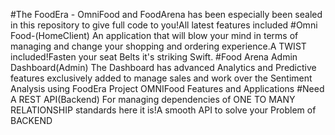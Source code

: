 #The FoodEra -
OmniFood and FoodArena has been especially been sealed in this repository to give full code to you!All latest features included
#Omni Food-(HomeClient)
An application that will blow your mind in terms of managing and change your shopping and ordering experience.A TWIST included!Fasten your seat Belts it's striking Swift.
#Food Arena Admin Dashboard(Admin)
The Dashboard has advanced Analytics and Predictive features exclusively added to manage sales and work over the Sentiment Analysis using FoodEra Project OMNIFood Features and Applications
#Need A REST API(Backend) 
For managing dependencies of ONE TO MANY RELATIONSHIP standards here it is!A smooth API to solve your Problem of BACKEND
